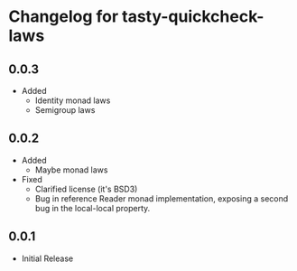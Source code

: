 Changelog for tasty-quickcheck-laws
===================================

0.0.3
-----

* Added
    * Identity monad laws
    * Semigroup laws

0.0.2
-----

* Added
    * Maybe monad laws
* Fixed
    * Clarified license (it's BSD3)
    * Bug in reference Reader monad implementation,
      exposing a second bug in the local-local property.

0.0.1
-----

* Initial Release
